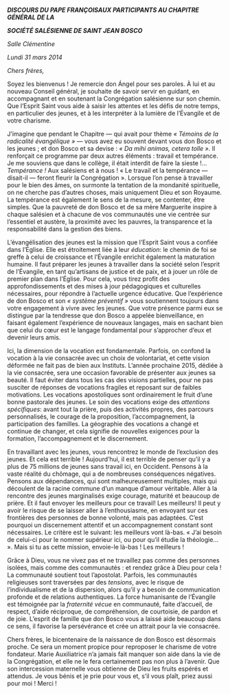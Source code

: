 ***DISCOURS DU PAPE FRANÇOIS******AUX PARTICIPANTS AU CHAPITRE GÉNÉRAL DE LA***

***SOCIÉTÉ SALÉSIENNE DE SAINT JEAN BOSCO***

*Salle Clémentine*

*Lundi 31 mars 2014*

*Chers frères,*

Soyez les bienvenus ! Je remercie don Ángel pour ses paroles. À lui et au nouveau Conseil général, je souhaite de savoir servir en guidant, en accompagnant et en soutenant la Congrégation salésienne sur son chemin. Que l’Esprit Saint vous aide à saisir les attentes et les défis de notre temps, en particulier des jeunes, et à les interpréter à la lumière de l’Évangile et de votre charisme.

J’imagine que pendant le Chapitre — qui avait pour thème *« Témoins de la radicalité évangélique »* — vous avez eu souvent devant vous don Bosco et les jeunes ; et don Bosco et sa devise : *« Da mihi animas, cetera tolle »*. Il renforçait ce programme par deux autres éléments : travail et tempérance. Je me souviens que dans le collège, il était interdit de faire la sieste !... *Tempérance !* Aux salésiens et à nous ! « Le travail et la tempérance — disait-il — feront fleurir la Congrégation ». Lorsque l’on pense à travailler pour le bien des âmes, on surmonte la tentation de la mondanité spirituelle, on ne cherche pas d’autres choses, mais uniquement Dieu et son Royaume. La tempérance est également le sens de la mesure, se contenter, être simples. Que la pauvreté de don Bosco et de sa mère Marguerite inspire à chaque salésien et à chacune de vos communautés une vie centrée sur l’essentiel et austère, la proximité avec les pauvres, la transparence et la responsabilité dans la gestion des biens.

L’évangélisation des jeunes est la mission que l’Esprit Saint vous a confiée dans l’Église. Elle est étroitement liée à leur *éducation*: le chemin de foi se greffe à celui de croissance et l’Évangile enrichit également la maturation humaine. Il faut préparer les jeunes à travailler dans la société selon l’esprit de l’Évangile, en tant qu’artisans de justice et de paix, et à jouer un rôle de premier plan dans l’Église. Pour cela, vous tirez profit des approfondissements et des mises à jour pédagogiques et culturelles nécessaires, pour répondre à l’actuelle urgence éducative. Que l’expérience de don Bosco et son *« système préventif »* vous soutiennent toujours dans votre engagement à vivre avec les jeunes. Que votre présence parmi eux se distingue par la tendresse que don Bosco a appelée bienveillance, en faisant également l’expérience de nouveaux langages, mais en sachant bien que celui du cœur est le langage fondamental pour s’approcher d’eux et devenir leurs amis.

Ici, la dimension de la vocation est fondamentale. Parfois, on confond la vocation à la vie consacrée avec un choix de volontariat, et cette vision déformée ne fait pas de bien aux Instituts. L’année prochaine 2015, dédiée à la vie consacrée, sera une occasion favorable de présenter aux jeunes sa beauté. Il faut éviter dans tous les cas des visions partielles, pour ne pas susciter de réponses de vocations fragiles et reposant sur de faibles motivations. Les vocations apostoliques sont ordinairement le fruit d’une bonne pastorale des jeunes. Le soin des vocations exige des *attentions spécifiques*: avant tout la prière, puis des activités propres, des parcours personnalisés, le courage de la proposition, l’accompagnement, la participation des familles. La géographie des vocations a changé et continue de changer, et cela signifie de nouvelles exigences pour la formation, l’accompagnement et le discernement.

En travaillant avec les jeunes, vous rencontrez le monde de l’exclusion des jeunes. Et cela est terrible ! Aujourd’hui, il est terrible de penser qu’il y a plus de 75 millions de jeunes sans travail ici, en Occident. Pensons à la vaste réalité du chômage, qui a de nombreuses conséquences négatives. Pensons aux dépendances, qui sont malheureusement multiples, mais qui découlent de la racine commune d’un manque d’amour véritable. Aller à la rencontre des jeunes marginalisés exige courage, maturité et beaucoup de prière. Et il faut envoyer les meilleurs pour ce travail! Les meilleurs! Il peut y avoir le risque de se laisser aller à l’enthousiasme, en envoyant sur ces frontières des personnes de bonne volonté, mais pas adaptées. C’est pourquoi un discernement attentif et un accompagnement constant sont nécessaires. Le critère est le suivant: les meilleurs vont là-bas. « J’ai besoin de celui-ci pour le nommer supérieur ici, ou pour qu’il étudie la théologie... ». Mais si tu as cette mission, envoie-le là-bas ! Les meilleurs !

Grâce à Dieu, vous ne vivez pas et ne travaillez pas comme des personnes isolées, mais comme des communautés : et rendez grâce à Dieu pour cela ! La communauté soutient tout l’apostolat. Parfois, les communautés religieuses sont traversées par des *tensions*, avec le risque de l’individualisme et de la dispersion, alors qu’il y a besoin de communication profonde et de relations authentiques. La force humanisante de l’Évangile est témoignée par la *fraternité vécue* en communauté, faite d’accueil, de respect, d’aide réciproque, de compréhension, de courtoisie, de pardon et de joie. L’esprit de famille que don Bosco vous a laissé aide beaucoup dans ce sens, il favorise la persévérance et crée un attrait pour la vie consacrée.

Chers frères, le bicentenaire de la naissance de don Bosco est désormais proche. Ce sera un moment propice pour reproposer le charisme de votre fondateur. Marie Auxiliatrice n’a jamais fait manquer son aide dans la vie de la Congrégation, et elle ne le fera certainement pas non plus à l’avenir. Que son intercession maternelle vous obtienne de Dieu les fruits espérés et attendus. Je vous bénis et je prie pour vous et, s’il vous plaît, priez aussi pour moi ! Merci !